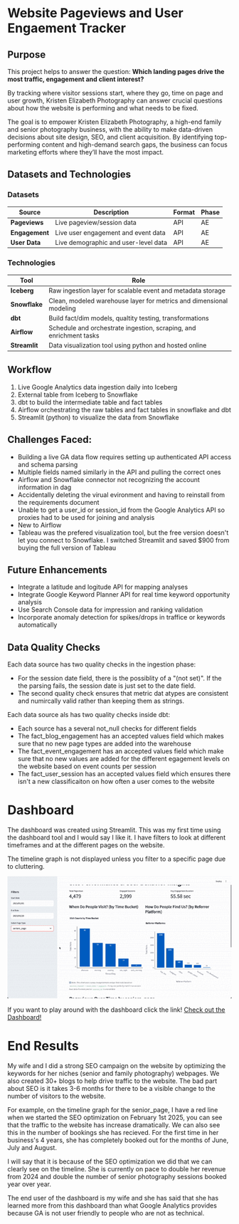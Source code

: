 # Website Pageviews and User Engaement Tracker

## Purpose
This project helps to answer the question:
**Which landing pages drive the most traffic, engagement and client interest?**

By tracking where visitor sessions start, where they go, time on page and user growth, Kristen Elizabeth Photography can answer crucial questions about how the website is performing and what needs to be fixed.

The goal is to empower Kristen Elizabeth Photography, a high-end family and senior photography business, with the ability to make data-driven decisions about site design, SEO, and client acquisition. By identifying top-performing content and high-demand search gaps, the business can focus marketing efforts where they’ll have the most impact.

## Datasets and Technologies

### Datasets

| Source        | Description                           | Format | Phase     |
|---------------|---------------------------------------|--------|-----------|
| **Pageviews** | Live pageview/session data            | API    | AE |
| **Engagement**| Live user engagement and event data   | API    | AE |
| **User Data** | Live demographic and user-level data  | API    | AE |

### Technologies

| Tool          | Role                                                                 |
|---------------|----------------------------------------------------------------------|
| **Iceberg**   | Raw ingestion layer for scalable event and metadata storage         |
| **Snowflake** | Clean, modeled warehouse layer for metrics and dimensional modeling |
| **dbt**       | Build fact/dim models, qualtity testing, transformations               |
| **Airflow**   | Schedule and orchestrate ingestion, scraping, and enrichment tasks  |
| **Streamlit**   | Data visualization tool using python and hosted online  |

## Workflow
<ol>
<li> Live Google Analytics data ingestion daily into Iceberg </li>
<li> External table from Iceberg to Snowflake </li>
<li> dbt to build the intermediate table and fact tables </li>
<li> Airflow orchestrating the raw tables and fact tables in snowflake and dbt </li>
<li> Streamlit (python) to visualize the data from Snowflake </li>
</ol>

## Challenges Faced:
- Building a live GA data flow requires setting up authenticated API access and schema parsing
- Multiple fields named similarly in the API and pulling the correct ones
- Airflow and Snowflake connector not recognizing the account information in dag
- Accidentally deleting the virual evironment and having to reinstall from the requirements document
- Unable to get a user_id or session_id from the Google Analytics API so proxies had to be used for joining and analysis
- New to Airflow
- Tableau was the prefered visualization tool, but the free version doesn't let you connect to Snowflake. I switched Streamlit and saved $900 from buying the full version of Tableau

## Future Enhancements
- Integrate a latitude and logitude API for mapping analyses
- Integrate Google Keyword Planner API for real time keyword opportunity analysis
- Use Search Console data for impression and ranking validation
- Incorporate anomaly detection for spikes/drops in traffice or keywords automatically

## Data Quality Checks
Each data source has two quality checks in the ingestion phase:
- For the session date field, there is the possiblity of a "(not set)". If the the parsing fails, the session date is just set to the date field.
- The second quality check ensures that metric dat atypes are consistent and numircally valid rather than keeping them as strings.

Each data source als has two quality checks inside dbt:
- Each source has a several not_null checks for different fields
- The fact_blog_engagement has an accepted values field which makes sure that no new page types are added into the warehouse
- The fact_event_engagement has an accepted values field which make sure that no new values are added for the different egagement levels on the website based on event counts per session
- The fact_user_session has an accepted values field which ensures there isn't a new classificaiton on how often a user comes to the website

# Dashboard
The dashboard was created using Streamlit. This was my first time using the dashboard tool and I would say I like it. I have filters to look at different timeframes and at the different pages on the website.

The timeline graph is not displayed unless you filter to a specific page due to cluttering.

![Dashboard Demo](assets/Dashboard.gif)

If you want to play around with the dashboard click the link!
<a href="https://aecapstone-kepdashboard.streamlit.app/" target="_blank">Check out the Dashboard!</a>


# End Results
My wife and I did a strong SEO campaign on the website by optimizing the keywords for her niches (senior and family photography) webpages. We also created 30+ blogs to help drive traffic to the website. The bad part about SEO is it takes 3-6 months for there to be a visible change to the number of visitors to the website.

For example, on the timeline graph for the senior_page, I have a red line when we started the SEO optimization on February 1st 2025, you can see that the traffic to the website has increase dramatically. We can also see this in the number of bookings she has recieved. For the first time in her business's 4 years, she has completely booked out for the months of June, July and August. 

I will say that it is because of the SEO optimization we did that we can clearly see on the timeline. She is currently on pace to double her revenue from 2024 and double the number of senior photography sessions booked year over year.

The end user of the dashboard is my wife and she has said that she has learned more from this dashboard than what Google Analytics provides because GA is not user friendly to people who are not as technical. 